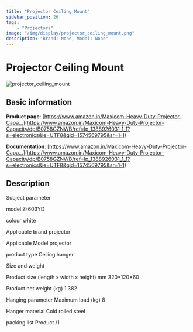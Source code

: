 ```yaml
---
title: "Projector Ceiling Mount"
sidebar_position: 26
tags:
    - "Projectors"
image: "/img/display/projector_ceiling_mount.png"
description: "Brand: None, Model: None"
---
```

# Projector Ceiling Mount

![projector_ceiling_mount](/img/display/projector_ceiling_mount.png)

## Basic information

**Product page**: [https://www.amazon.in/Maxicom-Heavy-Duty-Projector-Capa...](https://www.amazon.in/Maxicom-Heavy-Duty-Projector-Capacity/dp/B0758GZNWB/ref=lp_1388926031_1_1?s=electronics&ie=UTF8&qid=1574569795&sr=1-1)

**Documentation**: [https://www.amazon.in/Maxicom-Heavy-Duty-Projector-Capa...](https://www.amazon.in/Maxicom-Heavy-Duty-Projector-Capacity/dp/B0758GZNWB/ref=lp_1388926031_1_1?s=electronics&ie=UTF8&qid=1574569795&sr=1-1)

## Description

Subject parameter

model Z\-603YD

colour white

Applicable brand projector

Applicable Model projector

product type Ceiling hanger



Size and weight 

Product size \(length x width x height\) mm 320\*120\*60

Product net weight \(kg\) 1\.382

Hanging parameter Maximum load \(kg\) 8

Hanger material Cold rolled steel

packing list Product /1


